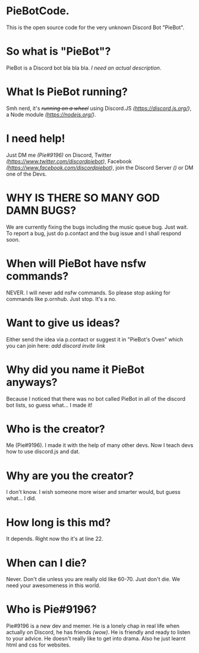 # PieBotCode.
This is the open source code for the very unknown Discord Bot "PieBot".
# So what is "PieBot"?
PieBot is a Discord bot bla bla bla. *I need an actual description*.
# What Is PieBot running?
Smh nerd, it's *~~running on a wheel~~* using Discord.JS *(https://discord.js.org/)*, a Node module *(https://nodejs.org/)*.
# I need help!
Just DM me *(Pie#9196)* on Discord, Twitter *(https://www.twitter.com/discordpiebot)*, Facebook *(https://www.facebook.com/discordpiebot)*, join the Discord Server *()* or DM one of the Devs.
# WHY IS THERE SO MANY GOD DAMN BUGS?
We are currently fixing the bugs including the music queue bug. Just wait. To report a bug, just do p.contact and the bug issue and I shall respond soon.
# When will PieBot have nsfw commands?
NEVER. I will never add nsfw commands. So please stop asking for commands like p.ornhub. Just stop. It's a no.
# Want to give us ideas?
Either send the idea via p.contact or suggest it in "PieBot's Oven" which you can join here: *add discord invite link*
# Why did you name it PieBot anyways?
Because I noticed that there was no bot called PieBot in all of the discord bot lists, so guess what... I made it!
# Who is the creator?
Me (Pie#9196). I made it with the help of many other devs. Now I teach devs how to use discord.js and dat.
# Why are you the creator?
I don't know. I wish someone more wiser and smarter would, but guess what... I did.
# How long is this md?
It depends. Right now tho it's at line 22.
# When can I die?
Never. Don't die unless you are really old like 60-70. Just don't die. We need your awesomeness in this world.
# Who is Pie#9196?
Pie#9196 is a new dev and memer. He is a lonely chap in real life when actually on Discord, he has friends *(wow)*. He is friendly and ready to listen to your advice. He doesn't really like to get into drama. Also he just learnt html and css for websites. 
